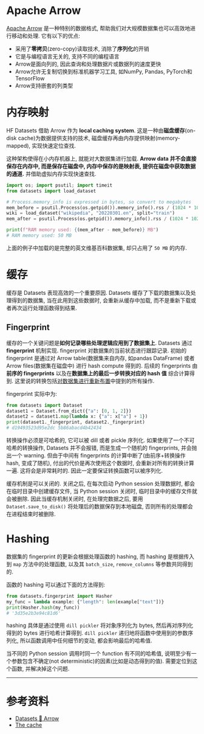 # Apache Arrow

[Apache Arrow](https://arrow.apache.org/) 是一种特别的数据格式, 帮助我们对大规模数据集也可以高效地进行移动和处理. 它有以下的优点:

- 采用了**零拷贝**(zero-copy)读取技术, 消除了**序列化**的开销
- 它是与编程语言无关的, 支持不同的编程语言
- Arrow是面向列的, 因此查询和处理数据片或数据列的速度更快
- Arrow允许无复制切换到标准机器学习工具, 如NumPy, Pandas, PyTorch和TensorFlow
- Arrow支持嵌套的列类型

# 内存映射

HF Datasets 借助 Arrow 作为 **local caching system**. 这是一种由**磁盘缓存**(on-disk cache)为数据提供支持的技术, 磁盘缓存再由内存提供映射(memory-mapped), 实现快速定位查找.

这种架构使得在小内存机器上, 就能对大数据集进行加载. **Arrow data 并不会直接保存在内存中, 而是保存在磁盘中, 内存中保存的是映射表, 提供在磁盘中获取数据的通道.** 并借助虚拟内存实现快速查找.

```python
import os; import psutil; import timeit
from datasets import load_dataset

# Process.memory_info is expressed in bytes, so convert to megabytes 
mem_before = psutil.Process(os.getpid()).memory_info().rss / (1024 * 1024)
wiki = load_dataset("wikipedia", "20220301.en", split="train")
mem_after = psutil.Process(os.getpid()).memory_info().rss / (1024 * 1024)

print(f"RAM memory used: {(mem_after - mem_before)} MB")
# RAM memory used: 50 MB
```

上面的例子中加载的是完整的英文维基百科数据集, 却只占用了 `50 MB` 的内存.

# 缓存

缓存是 Datasets 表现高效的一个重要原因. Datasets 缓存了下载的数据集以及处理得到的数据集, 当在此用到这些数据时, 会重新从缓存中加载, 而不是重新下载或者再次运行处理函数得到结果.

## Fingerprint

缓存的一个关键问题是**如何记录哪些处理逻辑应用到了数据集上**. Datasets 通过 **fingerprint** 机制实现. fingerprint 对数据集的当前状态进行跟踪记录. 初始的 fingerprint 是通过对 Arrow table(数据集来自内存, 如pandas DataFrame) 或者 Arrow files(数据集在磁盘中) 进行 hash compute 得到的. 后续的 fingerprints 由 **前序的 fingerprints** 以及在**数据集上的最后一步转换对应的 hash 值** 综合计算得到. 这里说的转换包括[对数据集进行重新布置](/docs/framework/datasets/对数据集进行重新布置.md)中提到的所有操作.

fingerprint 实际中为:

```python
from datasets import Dataset
dataset1 = Dataset.from_dict({"a": [0, 1, 2]})
dataset2 = dataset1.map(lambda x: {"a": x["a"] + 1})
print(dataset1._fingerprint, dataset2._fingerprint)
# d19493523d95e2dc 5b86abacd4b42434
```

转换操作必须是可哈希的, 它可以被 dill 或者 pickle 序列化. 如果使用了一个不可哈希的转换操作, Datasets 并不会报错, 而是生成一个随机的 fingerprints, 并会抛出一个 warning. 但由于中间有 fingerprints 的计算中断了(由前序+转换操作hash, 变成了随机), 付出的代价是再次使用这个数据时, 会重新对所有的转换计算一遍. 这将会是非常耗时的. 因此一定要保证转换函数可以被序列化.

缓存机制是可以关闭的. 关闭之后, 在每次启动 Python session 处理数据时, 都会在临时目录中创建缓存文件, 当 Python session 关闭时, 临时目录中的缓存文件就会被删除. 因此当缓存机制关闭时, 在处理完数据之后, 要用 `Dataset.save_to_disk()` 将处理后的数据保存到本地磁盘, 否则所有的处理都会在进程结束时被删除.

# Hashing

数据集的 fingerprint 的更新会根据处理函数的 hashing, 而 hashing 是根据传入到 `map` 方法中的处理函数, 以及其 `batch_size`, `remove_columns` 等参数共同得到的.

函数的 hashing 可以通过下面的方法得到:

```python
from datasets.fingerprint import Hasher
my_func = lambda example: {"length": len(example["text"])}
print(Hasher.hash(my_func))
# '3d35e2b3e94c81d6'
```

hashing 具体是通过使用 `dill pickler` 将对象序列化为 bytes, 然后再对序列化得到的 bytes 进行哈希计算得到. `dill pickler` 递归地将函数中使用到的参数序列化, 所以函数调用中任何细节的变动, 都会影响最后的哈希值.

当不同的 Python session 调用时同一个 function 有不同的哈希值, 说明至少有一个参数包含不确定(not deterministic)的因素(比如是动态得到的值). 需要定位到这个函数, 并解决掉这个问题.

---

# 参考资料

- [Datasets 🤝 Arrow](https://huggingface.co/docs/datasets/main/en/about_arrow)
- [The cache](https://huggingface.co/docs/datasets/main/en/about_cache)
